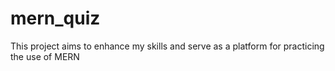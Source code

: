 # mern_quiz
This project aims to enhance my skills and serve as a platform for practicing the use of MERN
